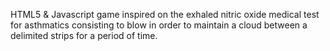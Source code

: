 HTML5 &amp; Javascript game inspired on the exhaled nitric oxide medical test for asthmatics consisting to blow in order to maintain a cloud between a delimited strips for a period of time.